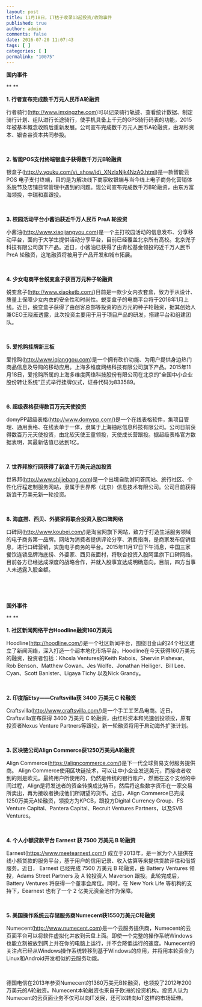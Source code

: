 ```yaml
---
layout: post
title: 11月18日，IT桔子收录13起投资/收购事件
published: true
author: admin
comments: false
date: 2016-07-20 11:07:43
tags: [ ]
categories: [ ]
permalink: "10075"
---
```

**国内事件**

** **

**1. 行者宣布完成数千万元人民币A轮融资**

行者骑行(http://www.imxingzhe.com)可以记录骑行轨迹、查看统计数据、制定骑行计划、组队进行长途骑行，使手机具备上千元的GPS骑行码表的功能，2015年被基本概念收购后重新发展。公司宣布完成数千万元人民币A轮融资，由湖杉资本、银杏谷资本共同参投。

&nbsp;

**2. 智能POS支付终端银盒子获得数千万元B轮融资**

银盒子(http://v.youku.com/v\_show/id\_XNzIxNjk4NzA0.html)是一款智能云POS 电子支付终端，目的是为解决线下商家收银端与当今线上电子商务化营销体系脱节及店铺日常管理中遇到的问题。现公司宣布完成数千万B轮融资，由东方富海领投，中瑞和嘉跟投。

&nbsp;

**3. 校园活动平台小酱油获近千万人民币 PreA 轮投资**

小酱油(http://www.xiaojiangyou.com)是一个主打校园活动的信息发布、分享移动平台，面向于大学生提供活动分享平台，目前已经覆盖北京所有高校。北京兜子科技有限公司旗下产品。近日，小酱油已获得了由青松基金领投的近千万人民币 PreA 轮融资，这笔融资将被用于产品开发和城市拓展。

&nbsp;

**4. 少女电商平台蜕变盒子获百万元种子轮融资**

蜕变盒子(http://www.xiaoketb.com/)目前是一款少女内衣套盒，致力于从设计、质量上保障少女内衣的安全性和时尚性。蜕变盒子的电商平台将于2016年1月上线。近日，蜕变盒子获得了由创客总部等投资的百万元的种子轮融资，据其创始人兼CEO王晓雁透露，此次投资主要用于用于项目产品的研发，搭建平台和组建团队。

&nbsp;

**5. 爱抢购挂牌新三板**

爱抢购(http://www.iqianggou.com)是一个拥有砍价功能、为用户提供身边热门商品信息及导购的移动应用。上海多维度网络科技有限公司旗下产品。2015年11月18日，爱抢购所属的上海多维度网络科技股份有限公司在北京的“全国中小企业股份转让系统”正式举行挂牌仪式，证券代码为833589。

&nbsp;

**6. 超级表格获得数百万元天使投资**

domyPP超级表格(http://www.domypp.com/)是一个在线表格软件，集项目管理、通用表格、在线表单于一体，隶属于上海铀尼信息科技有限公司。公司日前获得数百万元天使投资，由北软天使王童领投，天使成长营跟投。据超级表格官方数据表明，其最新估值已达到1亿。

&nbsp;

**7. 世界邦旅行网获得了新浪千万美元追加投资**

世界邦(http://www.shijiebang.com)是一个出境自助游问答网站、旅行社区、个性化行程定制服务网站，隶属于世界邦（北京）信息技术有限公司。公司日前获得新浪千万美元新一轮投资。

&nbsp;

**8. 海底捞、西贝、外婆家将联合投资入股口碑网络**

口碑网(http://www.koubei.com/)是淘宝网旗下网站，致力于打造生活服务领域的电子商务第一品牌。网站为消费者提供评论分享、消费指南，是商家发布促销信息，进行口碑营销，实施电子商务的平台。2015年11月17日下午消息，中国三家餐饮连锁品牌海底捞、外婆家、西贝莜面村，将联合投资入股阿里旗下口碑网络。目前各方已经达成深度的战略合作，并就入股事宜达成明确意向。目前，四方当事人未透露入股金额。

&nbsp;

&nbsp;

**国外事件**

** **

**1. 社区新闻网络平台Hoodline融资160万美元**

Hoodline(http://hoodline.com/)是一个社区新闻平台，围绕旧金山的24个社区建立了新闻网络，深入打造一个超本地化市场平台。Hoodline在今天获得160万美元的融资，投资者包括：Khosla Ventures的Keith Rabois、Shervin Pishevar、Rob Benson、Matthew Cowan、Jes Wolfe、Jonathan Heiliger、Bill Lee、Cyan、Scott Banister、Ligaya Tichy 以及Nick Grandy。

&nbsp;

**2. 印度版Etsy——Craftsvilla获 3400 万美元 C 轮融资**

Craftsvilla(http://www.craftsvilla.com/)是一个手工工艺品电商。近日，Craftsvilla宣布获得 3400 万美元 C 轮融资，由红杉资本和光速创投领投，原有投资者Nexus Venture Partners等跟投，新一轮融资将用于启动海外扩张计划。

&nbsp;

**3. 区块链公司Align Commerce获1250万美元A轮融资**

Align Commerce(https://aligncommerce.com/)是下一代全球贸易支付服务提供商。 Align Commerce使用区块链技术，可以让中小企业发送美元，而接收者收到的则是欧元。最终用户所使用的，仍然是传统的银行账户，然而在这个支付的中间过程，Align是将发送者的资金转换成比特币，然后将这些数字货币在一家交易所卖出，再为接收者换成他们所期望的货币。近日，Align Commerce已完成1250万美元A轮融资，领投方为KPCB，跟投方Digital Currency Group、FS Venture Capital、Pantera Capital、Recruit Ventures Partners，以及SVB Ventures。

&nbsp;

**4. 个人小额贷款平台 Earnest 获 7500 万美元 B 轮融资**

Earnest(https://www.meetearnest.com/) 成立于2013年，是一家为个人提供在线小额贷款的服务平台，基于用户的信用记录、收入估算等来提供贷款评估和借贷服务。近日， Earnest 已经完成 7500 万美元 B 轮融资，由 Battery Ventures 领投，Adams Street Partners 及 A 轮投资人 Maverson 跟投。此轮完成后，Battery Ventures 将获得一个董事会席位。同时，在 New York Life 等机构的支持下，Eearnest 也有了一个 2 亿美元资金池作为保障。

&nbsp;

**5. 美国操作系统云存储服务商Numecent获1550万美元C轮融资**

Numecent(http://www.numecent.com)是一个云服务提供商，Numecent的云页面平台可以将软件虚拟化并放到云盘上面。即使一个完整的操作系统Windows也能立刻被放到网上并在你的电脑上运行，并不会降低运行的速度。Numecent的关注点已经从Windows操作系统转移到基于Windows的应用，并将用本轮资金为Linux和Android开发相似的云服务功能。

&nbsp;

德国电信在2013年参资Numecent的1360万美元B轮融资，也领投了2012年200万美元的A轮融资。Numecent本轮融资也来自于欧洲的投资机构。投资人认为Numecent的云页面业务不仅可以向IT发展，还可以转向IoT这样的市场延伸。